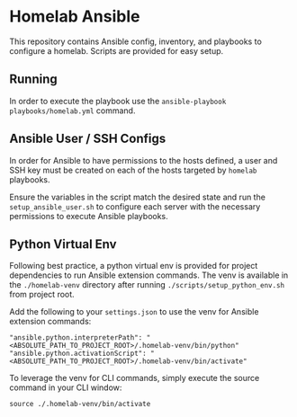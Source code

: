 # Homelab Ansible

This repository contains Ansible config, inventory, and playbooks to configure a homelab.
Scripts are provided for easy setup.

## Running

In order to execute the playbook use the `ansible-playbook playbooks/homelab.yml` command.

## Ansible User / SSH Configs

In order for Ansible to have permissions to the hosts defined, a user and SSH key must be
created on each of the hosts targeted by `homelab` playbooks.

Ensure the variables in the script match the desired state and run the `setup_ansible_user.sh`
to configure each server with the necessary permissions to execute Ansible playbooks.

## Python Virtual Env

Following best practice, a python virtual env is provided for project dependencies to run Ansible
extension commands. The venv is available in the `./homelab-venv` directory after running
`./scripts/setup_python_env.sh` from project root.

Add the following to your `settings.json` to use the venv for Ansible extension commands:
```
"ansible.python.interpreterPath": "<ABSOLUTE_PATH_TO_PROJECT_ROOT>/.homelab-venv/bin/python"
"ansible.python.activationScript": "<ABSOLUTE_PATH_TO_PROJECT_ROOT>/.homelab-venv/bin/activate"
```

To leverage the venv for CLI commands, simply execute the source command in your CLI window:
```
source ./.homelab-venv/bin/activate
```